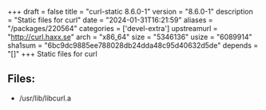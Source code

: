 +++
draft = false
title = "curl-static 8.6.0-1"
version = "8.6.0-1"
description = "Static files for curl"
date = "2024-01-31T16:21:59"
aliases = "/packages/220564"
categories = ['devel-extra']
upstreamurl = "http://curl.haxx.se"
arch = "x86_64"
size = "5346136"
usize = "6089914"
sha1sum = "6bc9dc9885ee788028db24dda48c95d40632d5de"
depends = "[]"
+++
Static files for curl

## Files: 
* /usr/lib/libcurl.a
